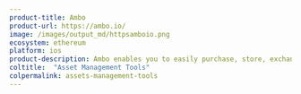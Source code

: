 ```yaml
---
product-title: Ambo
product-url: https://ambo.io/
image: /images/output_md/httpsamboio.png
ecosystem: ethereum
platform: ios
product-description: Ambo enables you to easily purchase, store, exchange, and otherwise manage your Ether and ERC tokens.
coltitle:  "Asset Management Tools"
colpermalink: assets-management-tools
---
```

